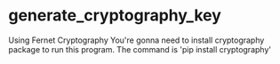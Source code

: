 # generate_cryptography_key
Using Fernet Cryptography
You're gonna need to install cryptography package to run this program.
The command is 'pip install cryptography'
